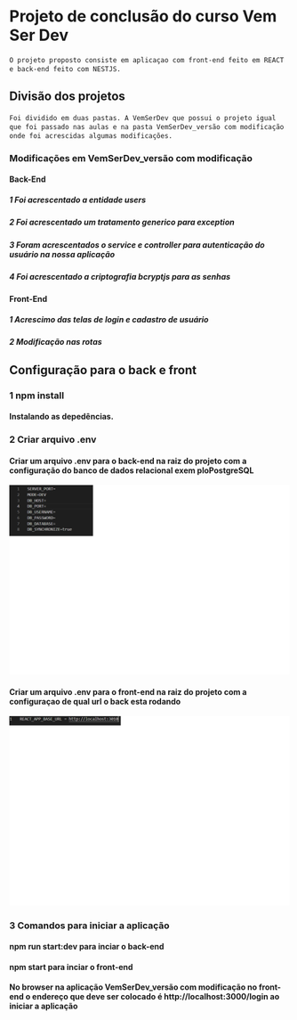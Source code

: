 # Projeto de conclusão do curso Vem Ser Dev

    O projeto proposto consiste em aplicaçao com front-end feito em REACT e back-end feito com NESTJS.

## Divisão dos projetos

    Foi dividido em duas pastas. A VemSerDev que possui o projeto igual que foi passado nas aulas e na pasta VemSerDev_versão com modificação onde foi acrescidas algumas modificações.

### Modificações em VemSerDev_versão com modificação

#### Back-End

##### 1 Foi acrescentado a entidade users
##### 2 Foi acrescentado um tratamento generico para exception
##### 3 Foram acrescentados o service e controller para autenticação do usuário na nossa aplicação
##### 4 Foi acrescentado a criptografia bcryptjs para as senhas

#### Front-End

##### 1 Acrescimo das telas de login e cadastro de usuário
##### 2 Modificação nas rotas

## Configuração para o back e front

### 1 npm install

#### Instalando as depedências.

### 2 Criar arquivo .env

#### Criar um arquivo .env para o back-end na raiz do projeto com a configuração do banco de dados relacional exem ploPostgreSQL

![plot](/img-README/.env-back-end.png)

#### Criar um arquivo .env para o front-end na raiz do projeto com a configuraçao de qual url o back esta rodando

![plot](/img-README/.env-front-end.png)


### 3 Comandos para iniciar a aplicação

#### npm run start:dev para inciar o back-end

#### npm start para inciar o front-end

#### No browser na aplicação VemSerDev_versão com modificação no front-end o endereço que deve ser colocado é http://localhost:3000/login ao iniciar a aplicação
